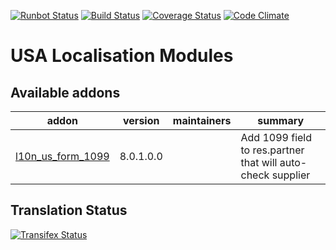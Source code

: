 [![Runbot Status](https://runbot.odoo-community.org/runbot/badge/flat/203/8.0.svg)](https://runbot.odoo-community.org/runbot/repo/github-com-oca-l10n-usa-203)
[![Build Status](https://travis-ci.org/OCA/l10n-usa.svg?branch=8.0)](https://travis-ci.org/OCA/l10n-usa)
[![Coverage Status](https://coveralls.io/repos/OCA/l10n-usa/badge.svg?branch=8.0)](https://coveralls.io/r/OCA/l10n-usa?branch=8.0)
[![Code Climate](https://codeclimate.com/github/OCA/l10n-usa/badges/gpa.svg)](https://codeclimate.com/github/OCA/l10n-usa)

# USA Localisation Modules

[//]: # (addons)

Available addons
----------------
addon | version | maintainers | summary
--- | --- | --- | ---
[l10n_us_form_1099](l10n_us_form_1099/) | 8.0.1.0.0 |  | Add 1099 field to res.partner that will auto-check supplier

[//]: # (end addons)

Translation Status
------------------
[![Transifex Status](https://www.transifex.com/projects/p/OCA-l10n-usa-8-0/chart/image_png)](https://www.transifex.com/projects/p/OCA-l10n-usa-8-0)
